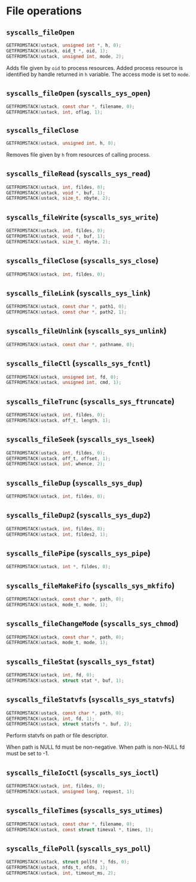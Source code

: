 # File operations

## `syscalls_fileOpen`

````C
GETFROMSTACK(ustack, unsigned int *, h, 0);
GETFROMSTACK(ustack, oid_t *, oid, 1);
GETFROMSTACK(ustack, unsigned int, mode, 2);
````

Adds file given by `oid` to process resources. Added process resource is identified by handle returned in `h` variable.
The access mode is set to `mode`.

## `syscalls_fileOpen` (`syscalls_sys_open`)

````C
GETFROMSTACK(ustack, const char *, filename, 0);
GETFROMSTACK(ustack, int, oflag, 1);
````

## `syscalls_fileClose`

````C
GETFROMSTACK(ustack, unsigned int, h, 0);
````

Removes file given by `h` from resources of calling process.

## `syscalls_fileRead` (`syscalls_sys_read`)

````C
GETFROMSTACK(ustack, int, fildes, 0);
GETFROMSTACK(ustack, void *, buf, 1);
GETFROMSTACK(ustack, size_t, nbyte, 2);
````

## `syscalls_fileWrite` (`syscalls_sys_write`)

````C
GETFROMSTACK(ustack, int, fildes, 0);
GETFROMSTACK(ustack, void *, buf, 1);
GETFROMSTACK(ustack, size_t, nbyte, 2);
````

## `syscalls_fileClose` (`syscalls_sys_close`)

````C
GETFROMSTACK(ustack, int, fildes, 0);
````

## `syscalls_fileLink` (`syscalls_sys_link`)

````C
GETFROMSTACK(ustack, const char *, path1, 0);
GETFROMSTACK(ustack, const char *, path2, 1);
````

## `syscalls_fileUnlink` (`syscalls_sys_unlink`)

````C
GETFROMSTACK(ustack, const char *, pathname, 0);
````

## `syscalls_fileCtl` (`syscalls_sys_fcntl`)

````C
GETFROMSTACK(ustack, unsigned int, fd, 0);
GETFROMSTACK(ustack, unsigned int, cmd, 1);
````

## `syscalls_fileTrunc` (`syscalls_sys_ftruncate`)

````C
GETFROMSTACK(ustack, int, fildes, 0);
GETFROMSTACK(ustack, off_t, length, 1);
````

## `syscalls_fileSeek` (`syscalls_sys_lseek`)

````C
GETFROMSTACK(ustack, int, fildes, 0);
GETFROMSTACK(ustack, off_t, offset, 1);
GETFROMSTACK(ustack, int, whence, 2);
````

## `syscalls_fileDup` (`syscalls_sys_dup`)

````C
GETFROMSTACK(ustack, int, fildes, 0);
````

## `syscalls_fileDup2` (`syscalls_sys_dup2`)

````C
GETFROMSTACK(ustack, int, fildes, 0);
GETFROMSTACK(ustack, int, fildes2, 1);
````

## `syscalls_filePipe` (`syscalls_sys_pipe`)

````C
GETFROMSTACK(ustack, int *, fildes, 0);
````

## `syscalls_fileMakeFifo` (`syscalls_sys_mkfifo`)

````C
GETFROMSTACK(ustack, const char *, path, 0);
GETFROMSTACK(ustack, mode_t, mode, 1);
````

## `syscalls_fileChangeMode` (`syscalls_sys_chmod`)

````C
GETFROMSTACK(ustack, const char *, path, 0);
GETFROMSTACK(ustack, mode_t, mode, 1);
````

## `syscalls_fileStat` (`syscalls_sys_fstat`)

````C
GETFROMSTACK(ustack, int, fd, 0);
GETFROMSTACK(ustack, struct stat *, buf, 1);
````

## `syscalls_fileStatvfs` (`syscalls_sys_statvfs`)

````C
GETFROMSTACK(ustack, const char *, path, 0);
GETFROMSTACK(ustack, int, fd, 1);
GETFROMSTACK(ustack, struct statvfs *, buf, 2);
````

Perform statvfs on path or file descriptor.

When path is NULL fd must be non-negative. When path is non-NULL fd must be set to -1.

## `syscalls_fileIoCtl` (`syscalls_sys_ioctl`)

````C
GETFROMSTACK(ustack, int, fildes, 0);
GETFROMSTACK(ustack, unsigned long, request, 1);
````

## `syscalls_fileTimes` (`syscalls_sys_utimes`)

````C
GETFROMSTACK(ustack, const char *, filename, 0);
GETFROMSTACK(ustack, const struct timeval *, times, 1);
````

## `syscalls_filePoll` (`syscalls_sys_poll`)

````C
GETFROMSTACK(ustack, struct pollfd *, fds, 0);
GETFROMSTACK(ustack, nfds_t, nfds, 1);
GETFROMSTACK(ustack, int, timeout_ms, 2);
````
